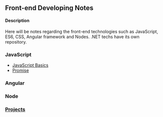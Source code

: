 ## Front-end Developing Notes ##


#### Description ####
Here will be notes regarding the front-end technologies such as JavaScript,  ES6, CSS, Angular framework and Nodes. 
.NET techs have its own repository. 

### JavaScript ###
+ [JavaScript Basics](/javascript)
+ [Promise](/promise)



### Angular ###

### Node ###

### [Projects](/projects) ###